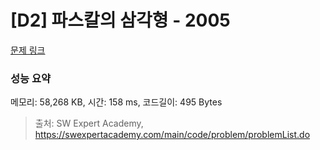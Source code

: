 # [D2] 파스칼의 삼각형 - 2005 

[문제 링크](https://swexpertacademy.com/main/code/problem/problemDetail.do?contestProbId=AV5P0-h6Ak4DFAUq) 

### 성능 요약

메모리: 58,268 KB, 시간: 158 ms, 코드길이: 495 Bytes



> 출처: SW Expert Academy, https://swexpertacademy.com/main/code/problem/problemList.do